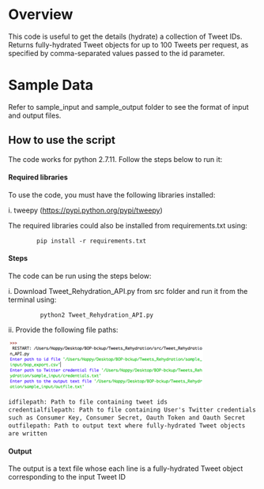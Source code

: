 # Overview

This code is useful to get the details (hydrate) a collection of Tweet IDs. Returns fully-hydrated Tweet objects for up to 100 Tweets per request, as specified by comma-separated values passed to the id parameter. 

# Sample Data

 Refer to sample_input and sample_output folder to see the format of input and output files. 

## How to use the script

The code works for python 2.7.11. Follow the steps below to run it:

#### Required libraries

To use the code, you must have the following libraries installed:

i. tweepy (https://pypi.python.org/pypi/tweepy)

The required libraries could also be installed from requirements.txt using:

            pip install -r requirements.txt

#### Steps

The code can be run using the steps below:

i. Download Tweet_Rehydration_API.py from src folder and run it from the terminal using:

             python2 Tweet_Rehydration_API.py
             
ii. Provide the following file paths:

![Alt text](https://github.com/dkakkar/Twitter_Rehydration/blob/master/screenshot.png "Optional title")

    idfilepath: Path to file containing tweet ids
    credentialfilepath: Path to file containing User's Twitter credentials such as Consumer Key, Consumer Secret, Oauth Token and Oauth Secret
    outfilepath: Path to output text where fully-hydrated Tweet objects are written

#### Output

The output is a text file whose each line is a fully-hydrated Tweet object corresponding to the input Tweet ID 



